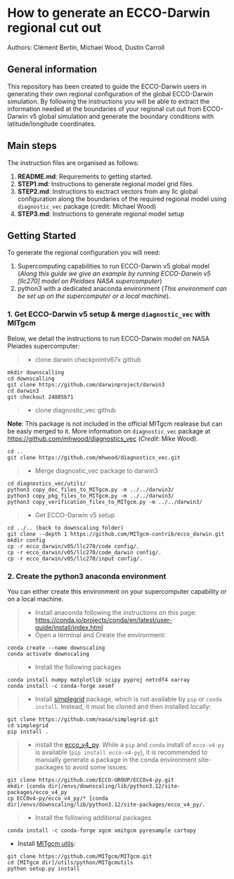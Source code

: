 # How to generate an ECCO-Darwin regional cut out

Authors: Clément Bertin, Michael Wood, Dustin Carroll

## General information
This repository has been created to guide the ECCO-Darwin users in generating their own regional configuration of the global ECCO-Darwin simulation. By following the instructions you will be able to extract the information needed at the boundaries of your regional cut out from ECCO-Darwin v5 global simulation and generate the boundary conditions with latitude/longitude coordinates.

## Main steps
The instruction files are organised as follows:
1. **README.md**: Requirements to getting started.
2. **STEP1.md**: Instructions to generate regional model grid files.
3. **STEP2.md**: Instructions to exctract vectors from any llc global configuration along the boundaries of the required regional model using ``diagnostic_vec`` package (credit: Michael Wood)
4. **STEP3.md**: Instructions to generate regional model setup

## Getting Started
To generate the regional configuration you will need:

1. Supercomputing capabilities to run ECCO-Darwin v5 global model (*Along this guide we give an example by running ECCO-Darwin v5 [llc270] model on Pleidaes NASA supercomputer*)
2. python3 with a dedicated anaconda environment (*This environment can be set up on the supercomputer or a local machine*). 

### 1. Get ECCO-Darwin v5 setup & merge ``diagnostic_vec`` with MITgcm

Below, we detail the instructions to run ECCO-Darwin model on NASA Pleiades supercomputer:

> - clone darwin checkpointv67x github
```
mkdir downscalling 
cd downscalling
git clone https://github.com/darwinproject/darwin3
cd darwin3
git checkout 24885b71
```
> - clone diagnostic_vec github

**Note**: This package is not included in the official MITgcm realease but can be easly merged to it. More information on ``diagnostic_vec`` package at https://github.com/mhwood/diagnostics_vec (*Credit*: Mike Wood). 
```
cd ..
git clone https://github.com/mhwood/diagnostics_vec.git
```
> - Merge diagnostic_vec package to darwin3
```
cd diagnostics_vec/utils/
python3 copy_doc_files_to_MITgcm.py -m ../../darwin3/
python3 copy_pkg_files_to_MITgcm.py -m ../../darwin3/
python3 copy_verification_files_to_MITgcm.py -m ../../darwin3/
```

> - Get ECCO-Darwin v5 setup
```
cd ../.. (back to downscaling folder)
git clone --depth 1 https://github.com/MITgcm-contrib/ecco_darwin.git
mkdir config
cp -r ecco_darwin/v05/llc270/code config/.
cp -r ecco_darwin/v05/llc270/code_darwin config/.
cp -r ecco_darwin/v05/llc270/input config/.
```

### 2. Create the python3 anaconda environment

You can either create this environment on your supercomputer capability or on a local machine.

> - Install anaconda following the instructions on this page: https://conda.io/projects/conda/en/latest/user-guide/install/index.html
> - Open a terminal and Create the environment:
```
conda create --name downscaling
conda activate downscaling
```
> - Install the following packages
```
conda install numpy matplotlib scipy pyproj netcdf4 xarray
conda install -c conda-forge xesmf 
```
> - Install [simplegrid](https://github.com/nasa/simplegrid) package, which is not available by `pip` or `conda install`. Instead, it must be cloned and then installed locally: 
```
git clone https://github.com/nasa/simplegrid.git
cd simplegrid
pip install .
```
> - install the [ecco_v4_py](https://github.com/ECCO-GROUP/ECCOv4-py). While a `pip` and `conda`  install of `ecco-v4-py` is available (`pip install ecco-v4-py`), it is recommended to manually generate a package in the conda environment site-packages to avoid some issues:
```
git clone https://github.com/ECCO-GROUP/ECCOv4-py.git
mkdir [conda dir]/envs/downscaling/lib/python3.12/site-packages/ecco_v4_py
cp ECCOv4-py/ecco_v4_py/* [conda dir]/envs/downscaling/lib/python3.12/site-packages/ecco_v4_py/.
```
> - Install the following additional packages
```
conda install -c conda-forge xgcm xmitgcm pyresample cartopy
```
- Install [MITgcm utils](https://github.com/MITgcm/MITgcm):
```
git clone https://github.com/MITgcm/MITgcm.git
cd [MITgcm dir]/utils/python/MITgcmutils
python setup.py install
```
